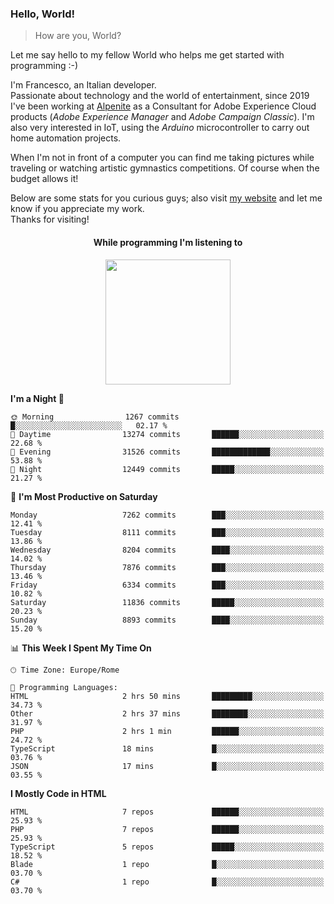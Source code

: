 ### Hello, World!

> How are you, World?

Let me say hello to my fellow World who helps me get started with programming :-)

I'm Francesco, an Italian developer.  
Passionate about technology and the world of entertainment, since 2019 I've been working at [Alpenite](https://www.alpenite.com) as a Consultant for Adobe Experience Cloud products (*Adobe Experience Manager* and *Adobe Campaign Classic*). I'm also very interested in IoT, using the *Arduino* microcontroller to carry out home automation projects.

When I'm not in front of a computer you can find me taking pictures while traveling or watching artistic gymnastics competitions. Of course when the budget allows it!

Below are some stats for you curious guys; also visit [my website](https://www.francescorega.eu) and let me know if you appreciate my work.  
Thanks for visiting!

<div align="center">
  <h4>While programming I'm listening to</h4>
  <a href="https://apps.francescorega.eu/now-playing/11147232609" target="_blank"><img src="https://apps.francescorega.eu/now-playing/11147232609" width="200"></a>
</div>

<!--START_SECTION:waka-->
**I'm a Night 🦉** 

```text
🌞 Morning                1267 commits        █░░░░░░░░░░░░░░░░░░░░░░░░   02.17 % 
🌆 Daytime                13274 commits       ██████░░░░░░░░░░░░░░░░░░░   22.68 % 
🌃 Evening                31526 commits       █████████████░░░░░░░░░░░░   53.88 % 
🌙 Night                  12449 commits       █████░░░░░░░░░░░░░░░░░░░░   21.27 % 
```
📅 **I'm Most Productive on Saturday** 

```text
Monday                   7262 commits        ███░░░░░░░░░░░░░░░░░░░░░░   12.41 % 
Tuesday                  8111 commits        ███░░░░░░░░░░░░░░░░░░░░░░   13.86 % 
Wednesday                8204 commits        ████░░░░░░░░░░░░░░░░░░░░░   14.02 % 
Thursday                 7876 commits        ███░░░░░░░░░░░░░░░░░░░░░░   13.46 % 
Friday                   6334 commits        ███░░░░░░░░░░░░░░░░░░░░░░   10.82 % 
Saturday                 11836 commits       █████░░░░░░░░░░░░░░░░░░░░   20.23 % 
Sunday                   8893 commits        ████░░░░░░░░░░░░░░░░░░░░░   15.20 % 
```


📊 **This Week I Spent My Time On** 

```text
🕑︎ Time Zone: Europe/Rome

💬 Programming Languages: 
HTML                     2 hrs 50 mins       █████████░░░░░░░░░░░░░░░░   34.73 % 
Other                    2 hrs 37 mins       ████████░░░░░░░░░░░░░░░░░   31.97 % 
PHP                      2 hrs 1 min         ██████░░░░░░░░░░░░░░░░░░░   24.72 % 
TypeScript               18 mins             █░░░░░░░░░░░░░░░░░░░░░░░░   03.76 % 
JSON                     17 mins             █░░░░░░░░░░░░░░░░░░░░░░░░   03.55 % 
```

**I Mostly Code in HTML** 

```text
HTML                     7 repos             ██████░░░░░░░░░░░░░░░░░░░   25.93 % 
PHP                      7 repos             ██████░░░░░░░░░░░░░░░░░░░   25.93 % 
TypeScript               5 repos             █████░░░░░░░░░░░░░░░░░░░░   18.52 % 
Blade                    1 repo              █░░░░░░░░░░░░░░░░░░░░░░░░   03.70 % 
C#                       1 repo              █░░░░░░░░░░░░░░░░░░░░░░░░   03.70 % 
```




<!--END_SECTION:waka-->
